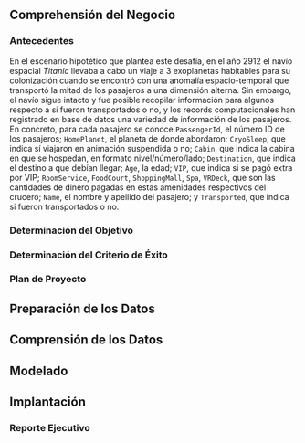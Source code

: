 ## Comprehensión del Negocio

### Antecedentes

En el escenario hipotético que plantea este desafía, en el año 2912 el navío espacial *Titanic* llevaba a cabo un viaje a 3 exoplanetas habitables para su colonización cuando se encontró con una anomalía espacio-temporal que transportó la mitad de los pasajeros a una dimensión alterna. Sin embargo, el navío sigue intacto y fue posible recopilar información para algunos respecto a si fueron transportados o no, y los records computacionales han registrado en base de datos una variedad de información de los pasajeros. En concreto, para cada pasajero se conoce `PassengerId`, el número ID de los pasajeros; `HomePlanet`, el planeta de donde abordaron; `CryoSleep`, que indica sí viajaron en animación suspendida o no; `Cabin`, que indica la cabina en que se hospedan, en formato nivel/número/lado; `Destination`, que indica el destino a que debían llegar; `Age`, la edad; `VIP`, que indica si se pagó extra por VIP; `RoomService`, `FoodCourt`, `ShoppingMall`, `Spa`, `VRDeck`, que son las cantidades de dinero pagadas en estas amenidades respectivos del crucero; `Name`, el nombre y apellido del pasajero; y `Transported`, que indica si fueron transportados o no. 

### Determinación del Objetivo

### Determinación del Criterio de Éxito

### Plan de Proyecto

## Preparación de los Datos


## Comprensión de los Datos

## Modelado

## Implantación

### Reporte Ejecutivo
